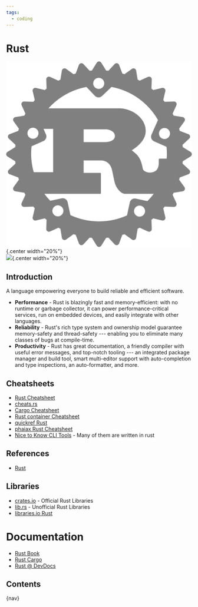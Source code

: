 ```yaml
---
tags:
  - coding
---
```


# Rust

![](img/logo.svg){.center width="20%"}
<br>
![](img/rustacean.svg){.center width="20%"}

## Introduction

A language empowering everyone to build reliable and efficient software.

- **Performance** - Rust is blazingly fast and memory-efficient: with no runtime or garbage collector, it can power performance-critical services, run on embedded devices, and easily integrate with other languages.
- **Reliability** - Rust's rich type system and ownership model guarantee memory-safety and thread-safety --- enabling you to eliminate many classes of bugs at compile-time.
- **Productivity** - Rust has great documentation, a friendly compiler with useful error messages, and top-notch tooling --- an integrated package manager and build tool, smart multi-editor support with auto-completion and type inspections, an auto-formatter, and more.

## Cheatsheets

- [Rust Cheatsheet](docs/rust-cheatsheet.pdf)
- [cheats.rs](https://cheats.rs)
- [Cargo Cheatsheet](docs/cargo-cheatsheet.pdf)
- [Rust container Cheatsheet](docs/rust_container-cheatsheet.pdf)
- [quickref Rust](https://quickref.me/rust)
- [phaiax Rust Cheatsheet](https://phaiax.github.io/rust-cheatsheet/)
- [Nice to Know CLI Tools](../../os/linux/commandline/nicetoknow.md) - Many of them are written in rust

## References

- [Rust](https://www.rust-lang.org)

## Libraries

- [crates.io](https://crates.io) - Official Rust Libraries
- [lib.rs](https://lib.rs) - Unofficial Rust Libraries
- [libraries.io Rust](https://libraries.io/languages/Rust)

# Documentation

- [Rust Book](https://doc.rust-lang.org/book/)
- [Rust Cargo](https://doc.rust-lang.org/cargo)
- [Rust @ DevDocs](https://devdocs.io/rust/)

## Contents

{nav}

